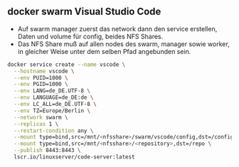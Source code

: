 ## docker swarm Visual Studio Code

- Auf swarm manager zuerst das network dann den service erstellen, Daten und volume für config, beides NFS Shares.
- Das NFS Share muß auf allen nodes des swarm, manager sowie worker, in gleicher Weise unter dem selben Pfad angebunden sein. 
```bash
docker service create --name vscode \
  --hostname vscode \
  --env PUID=1000 \
  --env PGID=1000 \
  --env LANG=de_DE.UTF-8 \
  --env LANGUAGE=de_DE:de \
  --env LC_ALL=de_DE.UTF-8 \
  --env TZ=Europe/Berlin \
  --network swarm \
  --replicas 1 \
  --restart-condition any \
  --mount type=bind,src=/mnt/<nfsshare>/swarm/vscode/config,dst=/config \
  --mount type=bind,src=/mnt/<nfsshare>/<repository>,dst=/repo \
  --publish 8443:8443 \
  lscr.io/linuxserver/code-server:latest
```